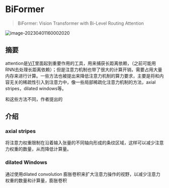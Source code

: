 # BiFormer

> BiFormer: Vision Transformer with Bi-Level Routing Attention

<img src="https://s2.loli.net/2023/04/01/dUeFPrIaXg8mZEK.png" alt="image-20230401160002020"  />

## 摘要

attention是[ViT](vit.md)里面起到重要作用的工具，用来捕获长距离依赖，（之前可能用RNN去处理长距离依赖）；但是注意力机制也带了很大的计算开销，需要占用大量内存来进行计算。一些方法也被提出来降低注意力机制的算力要求，主要是将和内容无关的稀疏性引入到注意力中，像一些局部稀疏化注意力机制的方法，axial stripes，dilated windows等。

和这些方法不同，作者提出的

## 介绍

### axial stripes

将注意力权重限制在沿着输入张量的不同轴向形成的条纹区域，这样可以减少注意力权重的数量，从而降低计算量。

### dilated Windows

通过使用dilated convolution 膨胀卷积来扩大注意力操作的视野，以减少注意力权重的数量和计算量，膨胀卷积